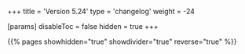 +++
title = 'Version 5.24'
type = 'changelog'
weight = -24

[params]
  disableToc = false
  hidden = true
+++

{{% pages showhidden="true" showdivider="true" reverse="true" %}}
